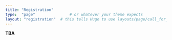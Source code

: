 ```yaml
---
title: "Registration"
type:  "page"               # or whatever your theme expects
layout: "registration"  # this tells Hugo to use layouts/page/call_for_full_papers.html
---
```




**TBA**


